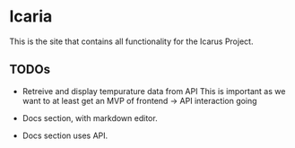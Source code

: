 # Icaria

This is the site that contains all functionality for the Icarus Project.

## TODOs

- Retreive and display tempurature data from API
    This is important as we want to at least get an MVP of frontend -> API interaction going

- Docs section, with markdown editor.
- Docs section uses API.
